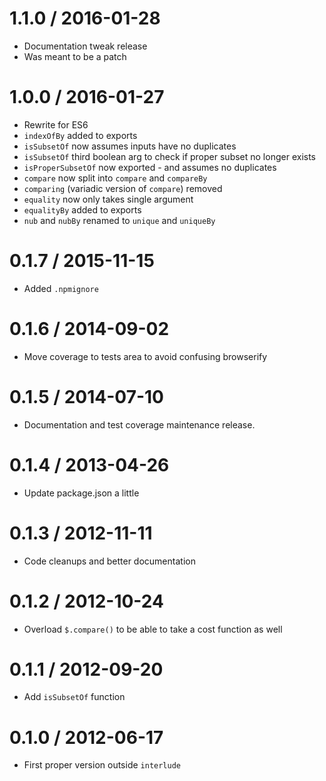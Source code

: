 1.1.0 / 2016-01-28
==================
  * Documentation tweak release
  * Was meant to be a patch

1.0.0 / 2016-01-27
==================
  * Rewrite for ES6
  * `indexOfBy` added to exports
  * `isSubsetOf` now assumes inputs have no duplicates
  * `isSubsetOf` third boolean arg to check if proper subset no longer exists
  * `isProperSubsetOf` now exported - and assumes no duplicates
  * `compare` now split into `compare` and `compareBy`
  * `comparing` (variadic version of `compare`) removed
  * `equality` now only takes single argument
  * `equalityBy` added to exports
  * `nub` and `nubBy` renamed to `unique` and `uniqueBy`

0.1.7 / 2015-11-15
==================
  * Added `.npmignore`

0.1.6 / 2014-09-02
==================
  * Move coverage to tests area to avoid confusing browserify

0.1.5 / 2014-07-10
==================
  * Documentation and test coverage maintenance release.

0.1.4 / 2013-04-26
==================
  * Update package.json a little

0.1.3 / 2012-11-11
==================
  * Code cleanups and better documentation

0.1.2 / 2012-10-24
==================
  * Overload `$.compare()` to be able to take a cost function as well

0.1.1 / 2012-09-20
==================
  * Add `isSubsetOf` function

0.1.0 / 2012-06-17
==================
  * First proper version outside `interlude`
